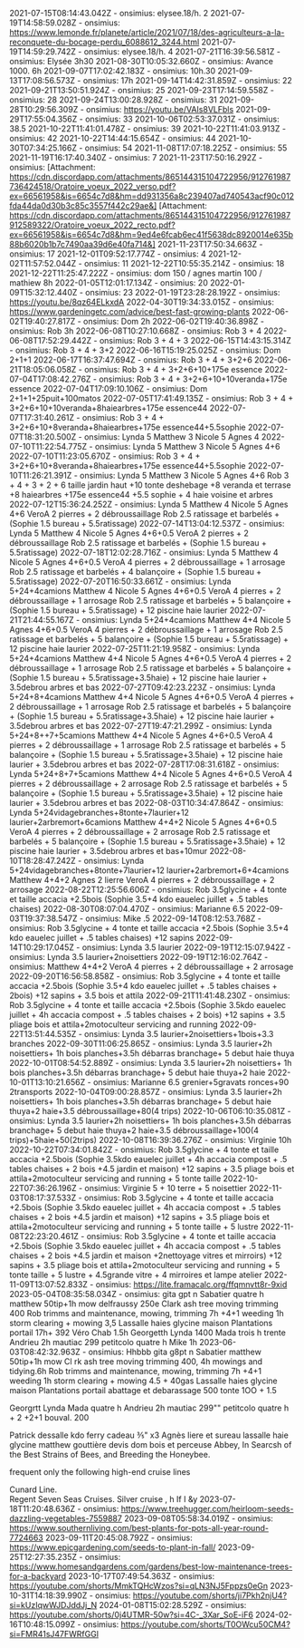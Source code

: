 2021-07-15T08:14:43.042Z - onsimius: elysee.18/h. 2
2021-07-19T14:58:59.028Z - onsimius: https://www.lemonde.fr/planete/article/2021/07/18/des-agriculteurs-a-la-reconquete-du-bocage-perdu_6088612_3244.html
2021-07-19T14:59:29.742Z - onsimius: elysee.18/h. 4
2021-07-21T16:39:56.581Z - onsimius: Elysée 3h30
2021-08-30T10:05:32.660Z - onsimius: Avance 1000. 6h
2021-09-07T17:02:42.183Z - onsimius: 10h.30
2021-09-13T17:08:56.573Z - onsimius: 17h
2021-09-14T14:42:31.859Z - onsimius: 22
2021-09-21T13:50:51.924Z - onsimius: 25
2021-09-23T17:14:59.558Z - onsimius: 28
2021-09-24T13:00:28.928Z - onsimius: 31
2021-09-28T10:29:56.309Z - onsimius: https://youtu.be/VAIs8VLFbls
2021-09-29T17:55:04.356Z - onsimius: 33
2021-10-06T02:53:37.031Z - onsimius: 38.5
2021-10-22T11:41:01.478Z - onsimius: 39
2021-10-22T11:41:03.913Z - onsimius: 42
2021-10-22T14:44:15.654Z - onsimius: 44
2021-10-30T07:34:25.166Z - onsimius: 54
2021-11-08T17:07:18.225Z - onsimius: 55
2021-11-19T16:17:40.340Z - onsimius: 7
2021-11-23T17:50:16.292Z - onsimius:  [Attachment: https://cdn.discordapp.com/attachments/865144315104722956/912761987736424518/Oratoire_voeux_2022_verso.pdf?ex=66561958&is=6654c7d8&hm=dd931356a8c239407ad740543acf90c012fda44da0d30b3c85c3557f442c29ae&] [Attachment: https://cdn.discordapp.com/attachments/865144315104722956/912761987912589322/Oratoire_voeux_2022_recto.pdf?ex=66561958&is=6654c7d8&hm=9ed4e6fcab6ec41f5638dc8920014e635b88b6020b1b7c7490aa39d6e40fa714&]
2021-11-23T17:50:34.663Z - onsimius: 17
2021-12-01T09:52:17.774Z - onsimius: 4
2021-12-02T11:57:52.044Z - onsimius: 11
2021-12-22T10:55:35.214Z - onsimius: 18
2021-12-22T11:25:47.222Z - onsimius: dom 150 / agnes martin 100 / mathiew 8h
2022-01-05T12:01:17.134Z - onsimius: 20
2022-01-09T15:32:12.440Z - onsimius: 23
2022-01-19T23:28:28.192Z - onsimius: https://youtu.be/8qz64ELkxdA
2022-04-30T19:34:33.015Z - onsimius: https://www.gardeningetc.com/advice/best-fast-growing-plants
2022-06-02T19:40:27.817Z - onsimius: Dom 2h
2022-06-02T19:40:36.898Z - onsimius: Rob 3h
2022-06-08T10:27:10.668Z - onsimius: Rob 3 + 4
2022-06-08T17:52:29.442Z - onsimius: Rob 3 + 4 + 3
2022-06-15T14:43:15.314Z - onsimius: Rob 3 + 4 + 3+2
2022-06-16T15:19:25.025Z - onsimius: Dom 2+1+1
2022-06-17T16:37:47.694Z - onsimius: Rob 3 + 4 + 3+2+6
2022-06-21T18:05:06.058Z - onsimius: Rob 3 + 4 + 3+2+6+10+175e essence
2022-07-04T17:08:42.276Z - onsimius: Rob 3 + 4 + 3+2+6+10+10veranda+175e essence
2022-07-04T17:09:10.106Z - onsimius: Dom 2+1+1+25puit+100matos
2022-07-05T17:41:49.135Z - onsimius: Rob 3 + 4 + 3+2+6+10+10veranda+8haiearbres+175e essence44
2022-07-07T17:31:40.261Z - onsimius: Rob 3 + 4 + 3+2+6+10+8veranda+8haiearbres+175e essence44+5.5sophie
2022-07-07T18:31:20.500Z - onsimius: Lynda 5
Matthew 3
Nicole 5
Agnes 4
2022-07-10T11:22:54.775Z - onsimius: Lynda 5
Matthew 3
Nicole 5
Agnes 4+6
2022-07-10T11:23:05.670Z - onsimius: Rob 3 + 4 + 3+2+6+10+8veranda+8haiearbres+175e essence44+5.5sophie
2022-07-10T11:26:21.391Z - onsimius: Lynda 5
Matthew 3
Nicole 5
Agnes 4+6
Rob 3 + 4 + 3 + 2 + 6 taille jardin haut +10 tonte deshebage +8 veranda et terrase +8 haiearbres +175e essence44 +5.5 sophie + 4 haie voisine et arbres
2022-07-12T15:36:24.252Z - onsimius: Lynda 5
Matthew 4
Nicole 5
Agnes 4+6
VeroA 2 pierres + 2 débroussaillage 
Rob 2.5 ratissage et barbelés + (Sophie 1.5 bureau + 5.5ratissage)
2022-07-14T13:04:12.537Z - onsimius: Lynda 5
Matthew 4
Nicole 5
Agnes 4+6+0.5
VeroA 2 pierres + 2 débroussaillage 
Rob 2.5 ratissage et barbelés + (Sophie 1.5 bureau + 5.5ratissage)
2022-07-18T12:02:28.716Z - onsimius: Lynda 5
Matthew 4
Nicole 5
Agnes 4+6+0.5
VeroA 4 pierres + 2 débroussaillage + 1 arrosage 
Rob 2.5 ratissage et barbelés + 4 balançoire + (Sophie 1.5 bureau + 5.5ratissage)
2022-07-20T16:50:33.661Z - onsimius: Lynda 5+24+4camions
Matthew 4
Nicole 5
Agnes 4+6+0.5
VeroA 4 pierres + 2 débroussaillage + 1 arrosage 
Rob 2.5 ratissage et barbelés + 5 balançoire + (Sophie 1.5 bureau + 5.5ratissage) + 12 piscine haie laurier
2022-07-21T21:44:55.167Z - onsimius: Lynda 5+24+4camions
Matthew 4+4
Nicole 5
Agnes 4+6+0.5
VeroA 4 pierres + 2 débroussaillage + 1 arrosage 
Rob 2.5 ratissage et barbelés + 5 balançoire + (Sophie 1.5 bureau + 5.5ratissage) + 12 piscine haie laurier
2022-07-25T11:21:19.958Z - onsimius: Lynda 5+24+4camions
Matthew 4+4
Nicole 5
Agnes 4+6+0.5
VeroA 4 pierres + 2 débroussaillage + 1 arrosage 
Rob 2.5 ratissage et barbelés + 5 balançoire + (Sophie 1.5 bureau + 5.5ratissage+3.5haie) + 12 piscine haie laurier + 3.5debrou arbres et bas
2022-07-27T09:42:23.223Z - onsimius: Lynda 5+24+8+4camions
Matthew 4+4
Nicole 5
Agnes 4+6+0.5
VeroA 4 pierres + 2 débroussaillage + 1 arrosage 
Rob 2.5 ratissage et barbelés + 5 balançoire + (Sophie 1.5 bureau + 5.5ratissage+3.5haie) + 12 piscine haie laurier + 3.5debrou arbres et bas
2022-07-27T19:47:21.299Z - onsimius: Lynda 5+24+8++7+5camions
Matthew 4+4
Nicole 5
Agnes 4+6+0.5
VeroA 4 pierres + 2 débroussaillage + 1 arrosage 
Rob 2.5 ratissage et barbelés + 5 balançoire + (Sophie 1.5 bureau + 5.5ratissage+3.5haie) + 12 piscine haie laurier + 3.5debrou arbres et bas
2022-07-28T17:08:31.618Z - onsimius: Lynda 5+24+8+7+5camions
Matthew 4+4
Nicole 5
Agnes 4+6+0.5
VeroA 4 pierres + 2 débroussaillage + 2 arrosage 
Rob 2.5 ratissage et barbelés + 5 balançoire + (Sophie 1.5 bureau + 5.5ratissage+3.5haie) + 12 piscine haie laurier + 3.5debrou arbres et bas
2022-08-03T10:34:47.864Z - onsimius: Lynda 5+24vidagebranches+8tonte+7laurier+12 laurier+2arbremort+6camions
Matthew 4+4+2
Nicole 5
Agnes 4+6+0.5
VeroA 4 pierres + 2 débroussaillage + 2 arrosage 
Rob 2.5 ratissage et barbelés + 5 balançoire + (Sophie 1.5 bureau + 5.5ratissage+3.5haie) + 12 piscine haie laurier + 3.5debrou arbres et bas+10mur
2022-08-10T18:28:47.242Z - onsimius: Lynda 5+24vidagebranches+8tonte+7laurier+12 laurier+2arbremort+6+4camions
Matthew 4+4+2
Agnes 2 lierre
VeroA 4 pierres + 2 débroussaillage + 2 arrosage
2022-08-22T12:25:56.606Z - onsimius: Rob 3.5glycine + 4 tonte et taille accacia +2.5bois (Sophie 3.5+4 kdo eauelec juillet + .5 tables chaises)
2022-08-30T08:07:04.470Z - onsimius: Marianne 6.5
2022-09-03T19:37:38.547Z - onsimius: Mike .5
2022-09-14T08:12:53.768Z - onsimius: Rob 3.5glycine + 4 tonte et taille accacia +2.5bois (Sophie 3.5+4 kdo eauelec juillet + .5 tables chaises) +12 sapins
2022-09-14T10:29:17.045Z - onsimius: Lynda 3.5 laurier
2022-09-19T12:15:07.942Z - onsimius: Lynda 3.5 laurier+2noisettiers
2022-09-19T12:16:02.764Z - onsimius: Matthew 4+4+2
VeroA 4 pierres + 2 débroussaillage + 2 arrosage
2022-09-20T16:56:58.858Z - onsimius: Rob 3.5glycine + 4 tonte et taille accacia +2.5bois (Sophie 3.5+4 kdo eauelec juillet + .5 tables chaises + 2bois) +12 sapins + 3.5 bois et attila
2022-09-21T11:41:48.230Z - onsimius: Rob 3.5glycine + 4 tonte et taille accacia +2.5bois (Sophie 3.5kdo eauelec juillet + 4h accacia compost + .5 tables chaises + 2 bois) +12 sapins + 3.5 pliage bois et attila+2motoculteur servicing and running
2022-09-22T13:51:44.535Z - onsimius: Lynda 3.5 laurier+2noisettiers+1bois+3.3 branches
2022-09-30T11:06:25.865Z - onsimius: Lynda 3.5 laurier+2h noisettiers+ 1h bois planches+3.5h débarras branchage+ 5 debut haie thuya
2022-10-01T08:54:52.889Z - onsimius: Lynda 3.5 laurier+2h noisettiers+ 1h bois planches+3.5h débarras branchage+ 5 debut haie thuya+2 haie
2022-10-01T13:10:21.656Z - onsimius: Marianne 6.5 grenier+5gravats ronces+90  2transports
2022-10-04T09:00:28.857Z - onsimius: Lynda 3.5 laurier+2h noisettiers+ 1h bois planches+3.5h débarras branchage+ 5 debut haie thuya+2 haie+3.5 débroussaillage+80(4 trips)
2022-10-06T06:10:35.081Z - onsimius: Lynda 3.5 laurier+2h noisettiers+ 1h bois planches+3.5h débarras branchage+ 5 debut haie thuya+2 haie+3.5 débroussaillage+100(4 trips)+5haie+50(2trips)
2022-10-08T16:39:36.276Z - onsimius: Virginie 10h
2022-10-22T07:34:01.842Z - onsimius: Rob 3.5glycine + 4 tonte et taille accacia +2.5bois (Sophie 3.5kdo eauelec juillet + 4h accacia compost + .5 tables chaises + 2 bois +4.5 jardin et maison) +12 sapins + 3.5 pliage bois et attila+2motoculteur servicing and running + 5 tonte taille
2022-10-22T07:36:26.196Z - onsimius: Virginie 5 + 10 terre + 5 noisettier
2022-11-03T08:17:37.533Z - onsimius: Rob 3.5glycine + 4 tonte et taille accacia +2.5bois (Sophie 3.5kdo eauelec juillet + 4h accacia compost + .5 tables chaises + 2 bois +4.5 jardin et maison) +12 sapins + 3.5 pliage bois et attila+2motoculteur servicing and running + 5 tonte taille + 5 lustre
2022-11-08T22:23:20.461Z - onsimius: Rob 3.5glycine + 4 tonte et taille accacia +2.5bois (Sophie 3.5kdo eauelec juillet + 4h accacia compost + .5 tables chaises + 2 bois +4.5 jardin et maison +2nettoyage vitres et mirroirs) +12 sapins + 3.5 pliage bois et attila+2motoculteur servicing and running + 5 tonte taille + 5 lustre + 4.5grande vitre + 4 mirroires et lampe atelier
2022-11-09T13:07:52.833Z - onsimius: https://lite.framacalc.org/ffqmnvtt8r-9xid
2023-05-04T08:35:58.034Z - onsimius: gita gpt n
Sabatier quatre h
 matthew 50tip+1h mow
delfraussy 250e 
Clark ash tree moving trimming 400
Rob trimms and maintenance, mowing, trimming 7h +4+1 weeding 1h storm clearing + mowing 3,5
Lassalle haies glycine maison Plantations portail 17h+ 392
Véro Chab 1.5h
Georgetth
Lynda 1400
Mada trois h trente
Andrieu 2h
mautiac 299
petitcolo quatre h
Mike 1h
2023-06-03T08:42:32.963Z - onsimius: Hhbbb 
gita g8pt n
Sabatier 
 matthew 50tip+1h mow
Cl  rk ash tree moving trimming 400, 4h mowings and tidying.6h
Rob trimms and maintenance, mowing, trimming 7h +4+1 weeding 1h storm clearing + mowing 4.5 + 40gas
Lassalle haies glycine maison Plantations portail abattage et debarassage 500 tonte 1OO + 1.5

Georgrtt
Lynda 
Mada quatre h
Andrieu 2h
mautiac 299""
petitcolo quatre h + 2 +2+1
bouval. 200

Patrick dessalle  kdo ferry
cadeau ⅗" x3
Agnès liere et sureau
lassalle haie glycine
matthew gouttière devis
dom bois et perceuse 
Abbey, In Searcsh of the Best Strains of Bees, and Breeding the Honeybee.
  

frequent only the following high-end cruise lines

Cunard Line.   
Regent Seven Seas Cruises.
Silver cruise ,
    h If I &y
2023-07-18T11:20:48.636Z - onsimius: https://www.treehugger.com/heirloom-seeds-dazzling-vegetables-7559887
2023-09-08T05:58:34.019Z - onsimius: https://www.southernliving.com/best-plants-for-pots-all-year-round-7724663
2023-09-11T20:45:08.792Z - onsimius: https://www.epicgardening.com/seeds-to-plant-in-fall/
2023-09-25T12:27:35.235Z - onsimius: https://www.homesandgardens.com/gardens/best-low-maintenance-trees-for-a-backyard
2023-10-17T07:49:54.363Z - onsimius: https://youtube.com/shorts/MmkTQHcWzos?si=qLN3NJ5Fppzs0eGn
2023-10-31T14:18:39.990Z - onsimius: https://youtube.com/shorts/ji7Pkh2njU4?si=kUzIqwWJDJddJj_N
2024-01-08T15:02:28.529Z - onsimius: https://youtube.com/shorts/0j4UTMR-50w?si=4C-_3Xar_SoE-iF6
2024-02-16T10:48:15.099Z - onsimius: https://youtube.com/shorts/T0OWcu50CM4?si=FMR41sJ47FWRfGGl